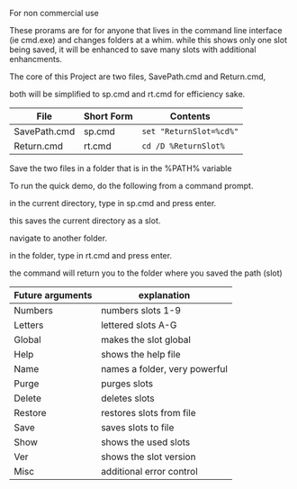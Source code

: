 For non commercial use

These prorams are for for anyone that lives in the command line interface (ie cmd.exe) and
changes folders at a whim. while this shows only one slot being saved, it will be enhanced to
save many slots with additional enhancments.

The core of this Project are two files, SavePath.cmd and Return.cmd,

both will be simplified to sp.cmd and rt.cmd for efficiency sake.

| File | Short Form | Contents |
| --- | --- | --- |
| SavePath.cmd | sp.cmd | `set "ReturnSlot=%cd%"` |
| Return.cmd | rt.cmd | `cd /D %ReturnSlot%` |

Save the two files in a folder that is in the %PATH% variable

To run the quick demo, do the following from a command prompt.

in the current directory, type in sp.cmd and press enter.

this saves the current directory as a slot.

navigate to another folder.

in the folder, type in rt.cmd and press enter.

the command will return you to the folder where you saved the path (slot)

| Future arguments | explanation |
| --- | --- |
| Numbers | numbers slots 1-9 |
| Letters | lettered slots A-G |
| Global |  makes the slot global|
| Help | shows the help file |
| Name | names a folder, very powerful |
| Purge | purges slots |
| Delete | deletes slots |
| Restore | restores slots from file |
| Save | saves slots to file |
| Show | shows the used slots |
| Ver | shows the slot version |
| Misc | additional error control |
